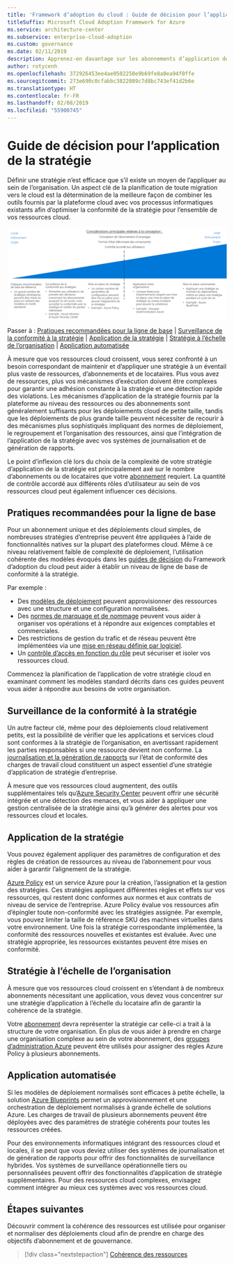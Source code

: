 ```yaml
---
title: 'Framework d’adoption du cloud : Guide de décision pour l’application de la stratégie'
titleSuffix: Microsoft Cloud Adoption Framework for Azure
ms.service: architecture-center
ms.subservice: enterprise-cloud-adoption
ms.custom: governance
ms.date: 02/11/2019
description: Apprenez-en davantage sur les abonnements d’application de stratégie en tant que priorité de conception essentielle dans les migrations Azure.
author: rotycenh
ms.openlocfilehash: 372926453ee4ae0502250e9b69fe8a0ea94f0ffe
ms.sourcegitcommit: 273e690c0cfabbc3822089c7d8bc743ef41d2b6e
ms.translationtype: HT
ms.contentlocale: fr-FR
ms.lasthandoff: 02/08/2019
ms.locfileid: "55900745"
---
```

# <a name="policy-enforcement-decision-guide"></a>Guide de décision pour l’application de la stratégie

Définir une stratégie n’est efficace que s’il existe un moyen de l’appliquer au sein de l’organisation. Un aspect clé de la planification de toute migration vers le cloud est la détermination de la meilleure façon de combiner les outils fournis par la plateforme cloud avec vos processus informatiques existants afin d’optimiser la conformité de la stratégie pour l’ensemble de vos ressources cloud.

![Traçage des options d’application de la stratégie de la moins complexe à la plus complexe, dans l’ordre des liens ci-dessous](../../_images/discovery-guides/discovery-guide-policy-enforcement.png)

Passer à : [Pratiques recommandées pour la ligne de base](#baseline-recommended-practices) | [Surveillance de la conformité à la stratégie](#policy-compliance-monitoring) | [Application de la stratégie](#policy-enforcement) | [Stratégie à l’échelle de l’organisation](#cross-organization-policy) | [Application automatisée](#automated-enforcement)

À mesure que vos ressources cloud croissent, vous serez confronté à un besoin correspondant de maintenir et d’appliquer une stratégie à un éventail plus vaste de ressources, d’abonnements et de locataires. Plus vous avez de ressources, plus vos mécanismes d’exécution doivent être complexes pour garantir une adhésion constante à la stratégie et une détection rapide des violations. Les mécanismes d’application de la stratégie fournis par la plateforme au niveau des ressources ou des abonnements sont généralement suffisants pour les déploiements cloud de petite taille, tandis que les déploiements de plus grande taille peuvent nécessiter de recourir à des mécanismes plus sophistiqués impliquant des normes de déploiement, le regroupement et l’organisation des ressources, ainsi que l’intégration de l’application de la stratégie avec vos systèmes de journalisation et de génération de rapports.

Le point d’inflexion clé lors du choix de la complexité de votre stratégie d’application de la stratégie est principalement axé sur le nombre d’abonnements ou de locataires que votre [abonnement](../subscriptions/overview.md) requiert. La quantité de contrôle accordé aux différents rôles d’utilisateur au sein de vos ressources cloud peut également influencer ces décisions.

## <a name="baseline-recommended-practices"></a>Pratiques recommandées pour la ligne de base

Pour un abonnement unique et des déploiements cloud simples, de nombreuses stratégies d’entreprise peuvent être appliquées à l’aide de fonctionnalités natives sur la plupart des plateformes cloud. Même à ce niveau relativement faible de complexité de déploiement, l’utilisation cohérente des modèles évoqués dans les [guides de décision](../overview.md) du Framework d’adoption du cloud peut aider à établir un niveau de ligne de base de conformité à la stratégie.

Par exemple : 

- Des [modèles de déploiement](../resource-consistency/overview.md) peuvent approvisionner des ressources avec une structure et une configuration normalisées.
- Des [normes de marquage et de nommage](../resource-tagging/overview.md) peuvent vous aider à organiser vos opérations et à répondre aux exigences comptables et commerciales.
- Des restrictions de gestion du trafic et de réseau peuvent être implémentées via une [mise en réseau définie par logiciel](../software-defined-network/overview.md).
- Un [contrôle d’accès en fonction du rôle](../identity/overview.md) peut sécuriser et isoler vos ressources cloud.

Commencez la planification de l’application de votre stratégie cloud en examinant comment les modèles standard décrits dans ces guides peuvent vous aider à répondre aux besoins de votre organisation.

## <a name="policy-compliance-monitoring"></a>Surveillance de la conformité à la stratégie

Un autre facteur clé, même pour des déploiements cloud relativement petits, est la possibilité de vérifier que les applications et services cloud sont conformes à la stratégie de l’organisation, en avertissant rapidement les parties responsables si une ressource devient non conforme. La [journalisation et la génération de rapports](../log-and-report/overview.md) sur l’état de conformité des charges de travail cloud constituent un aspect essentiel d’une stratégie d’application de stratégie d’entreprise.

À mesure que vos ressources cloud augmentent, des outils supplémentaires tels qu’[Azure Security Center](/azure/security-center/) peuvent offrir une sécurité intégrée et une détection des menaces, et vous aider à appliquer une gestion centralisée de la stratégie ainsi qu’à générer des alertes pour vos ressources cloud et locales.

## <a name="policy-enforcement"></a>Application de la stratégie

Vous pouvez également appliquer des paramètres de configuration et des règles de création de ressources au niveau de l’abonnement pour vous aider à garantir l’alignement de la stratégie.

[Azure Policy](/azure/governance/policy/overview) est un service Azure pour la création, l’assignation et la gestion des stratégies. Ces stratégies appliquent différentes règles et effets sur vos ressources, qui restent donc conformes aux normes et aux contrats de niveau de service de l’entreprise. Azure Policy évalue vos ressources afin d’épingler toute non-conformité avec les stratégies assignée. Par exemple, vous pouvez limiter la taille de référence SKU des machines virtuelles dans votre environnement. Une fois la stratégie correspondante implémentée, la conformité des ressources nouvelles et existantes est évaluée. Avec une stratégie appropriée, les ressources existantes peuvent être mises en conformité.

## <a name="cross-organization-policy"></a>Stratégie à l’échelle de l’organisation

À mesure que vos ressources cloud croissent en s’étendant à de nombreux abonnements nécessitant une application, vous devez vous concentrer sur une stratégie d’application à l’échelle du locataire afin de garantir la cohérence de la stratégie.

Votre [abonnement](../subscriptions/overview.md) devra représenter la stratégie car celle-ci a trait à la structure de votre organisation. En plus de vous aider à prendre en charge une organisation complexe au sein de votre abonnement, des [groupes d’administration Azure](../subscriptions/overview.md#management-groups) peuvent être utilisés pour assigner des règles Azure Policy à plusieurs abonnements.

## <a name="automated-enforcement"></a>Application automatisée

Si les modèles de déploiement normalisés sont efficaces à petite échelle, la solution [Azure Blueprints](/azure/governance/blueprints/overview) permet un approvisionnement et une orchestration de déploiement normalisés à grande échelle de solutions Azure. Les charges de travail de plusieurs abonnements peuvent être déployées avec des paramètres de stratégie cohérents pour toutes les ressources créées.

Pour des environnements informatiques intégrant des ressources cloud et locales, il se peut que vous deviez utiliser des systèmes de journalisation et de génération de rapports pour offrir des fonctionnalités de surveillance hybrides. Vos systèmes de surveillance opérationnelle tiers ou personnalisées peuvent offrir des fonctionnalités d’application de stratégie supplémentaires. Pour des ressources cloud complexes, envisagez comment intégrer au mieux ces systèmes avec vos ressources cloud.

## <a name="next-steps"></a>Étapes suivantes

Découvrir comment la cohérence des ressources est utilisée pour organiser et normaliser des déploiements cloud afin de prendre en charge des objectifs d’abonnement et de gouvernance.

> [!div class="nextstepaction"]
> [Cohérence des ressources](../resource-consistency/overview.md)
